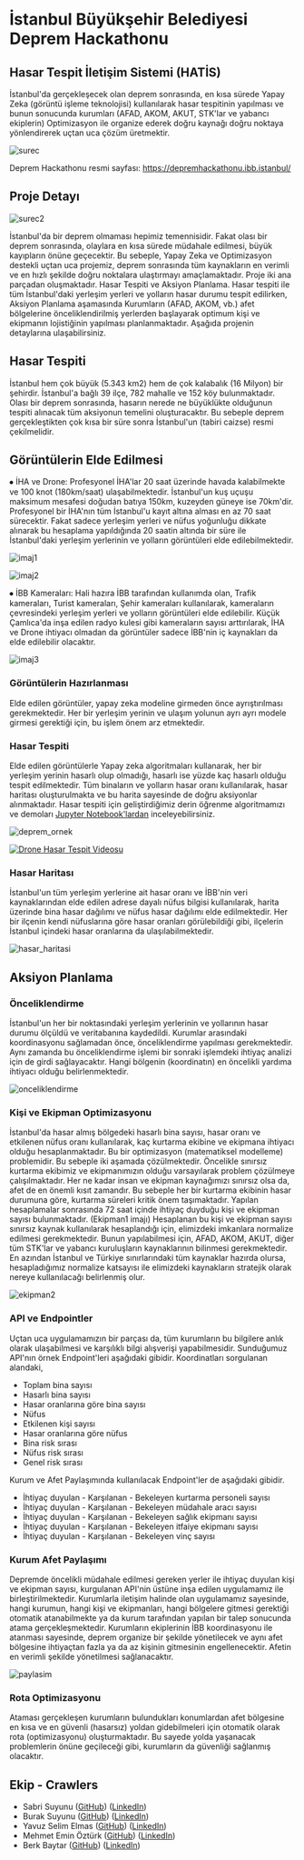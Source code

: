 # İstanbul Büyükşehir Belediyesi Deprem Hackathonu

## Hasar Tespit İletişim Sistemi (HATİS)

İstanbul'da gerçekleşecek olan deprem sonrasında, en kısa sürede Yapay Zeka (görüntü işleme teknolojisi) kullanılarak hasar tespitinin yapılması ve bunun sonucunda kurumları (AFAD, AKOM, AKUT, STK'lar ve yabancı ekiplerin) Optimizasyon ile organize ederek doğru kaynağı doğru noktaya yönlendirerek uçtan uca çözüm üretmektir.

![surec](figures/surec.png)


Deprem Hackathonu resmi sayfası: https://depremhackathonu.ibb.istanbul/

## Proje Detayı


![surec2](figures/surec2.PNG)


İstanbul'da bir deprem olmaması hepimiz temennisidir. Fakat olası bir deprem sonrasında, olaylara en kısa sürede müdahale edilmesi, büyük kayıpların önüne geçecektir. Bu sebeple, Yapay Zeka ve Optimizasyon destekli uçtan uca projemiz, deprem sonrasında tüm kaynakların en verimli ve en hızlı şekilde doğru noktalara ulaştırmayı amaçlamaktadır. Proje iki ana parçadan oluşmaktadır. Hasar Tespiti ve Aksiyon Planlama. Hasar tespiti ile tüm İstanbul'daki yerleşim yerleri ve yolların hasar durumu tespit edilirken, Aksiyon Planlama aşamasında Kurumların (AFAD, AKOM, vb.) afet bölgelerine önceliklendirilmiş yerlerden başlayarak optimum kişi ve ekipmanın lojistiğinin yapılması planlanmaktadır. Aşağıda projenin detaylarına ulaşabilirsiniz.

## Hasar Tespiti

İstanbul hem çok büyük (5.343 km2) hem de çok kalabalık (16 Milyon) bir şehirdir. İstanbul'a bağlı 39 ilçe, 782 mahalle ve 152 köy bulunmaktadır. Olası bir deprem sonrasında, hasarın nerede ne büyüklükte olduğunun tespiti alınacak tüm aksiyonun temelini oluşturacaktır. Bu sebeple deprem gerçekleştikten çok kısa bir süre sonra İstanbul'un (tabiri caizse) resmi çekilmelidir.

## Görüntülerin Elde Edilmesi

⦁ İHA ve Drone: Profesyonel İHA'lar 20 saat üzerinde havada kalabilmekte ve 100 knot (180km/saat) ulaşabilmektedir. İstanbul'un kuş uçuşu maksimum mesafesi doğudan batıya 150km, kuzeyden güneye ise 70km'dir. Profesyonel bir İHA'nın tüm İstanbul'u kayıt altına alması en az 70 saat sürecektir. Fakat sadece yerleşim yerleri ve nüfus yoğunluğu dikkate alınarak bu hesaplama yapıldığında 20 saatin altında bir süre ile İstanbul'daki yerleşim yerlerinin ve yolların görüntüleri elde edilebilmektedir.

![imaj1](figures/imaj1.jpeg)

![imaj2](figures/imaj2.gif) 

⦁ İBB Kameraları: Hali hazıra İBB tarafından kullanımda olan, Trafik kameraları, Turist kameraları, Şehir kameraları kullanılarak, kameraların çevresindeki yerleşim yerleri ve yolların görüntüleri elde edilebilir. Küçük Çamlıca'da inşa edilen radyo kulesi gibi kameraların sayısı arttırılarak, İHA ve Drone ihtiyacı olmadan da görüntüler sadece İBB'nin iç kaynakları da elde edilebilir olacaktır.

![imaj3](figures/imaj3.PNG) 


### Görüntülerin Hazırlanması

Elde edilen görüntüler, yapay zeka modeline girmeden önce ayrıştırılması gerekmektedir. Her bir yerleşim yerinin ve ulaşım yolunun ayrı ayrı modele girmesi gerektiği için, bu işlem önem arz etmektedir.


### Hasar Tespiti

Elde edilen görüntülerle Yapay zeka algoritmaları kullanarak, her bir yerleşim yerinin hasarlı olup olmadığı, hasarlı ise yüzde kaç hasarlı olduğu tespit edilmektedir. Tüm binaların ve yolların hasar oranı kullanılarak, hasar haritası oluşturulmakta ve bu harita sayesinde de doğru aksiyonlar alınmaktadır. Hasar tespiti için geliştirdiğimiz derin öğrenme algoritmamızı ve demoları [Jupyter Notebook'lardan](notebooks/) inceleyebilirsiniz.

![deprem_ornek](figures/deprem_ornek.png) 

[![Drone Hasar Tespit Videosu](https://www.youtube.com/watch?v=G46-tUq9-20/0.jpg)](https://www.youtube.com/watch?v=G46-tUq9-20)


### Hasar Haritası

İstanbul'un tüm yerleşim yerlerine ait hasar oranı ve İBB'nin veri kaynaklarından elde edilen adrese dayalı nüfus bilgisi kullanılarak, harita üzerinde bina hasar dağılımı ve nüfus hasar dağılımı elde edilmektedir. Her bir ilçenin kendi nüfuslarına göre hasar oranları görülebildiği gibi, ilçelerin İstanbul içindeki hasar oranlarına da ulaşılabilmektedir.

![hasar_haritasi](figures/hasar_haritasi.png) 


## Aksiyon Planlama

### Önceliklendirme

İstanbul'un her bir noktasındaki yerleşim yerlerinin ve yollarının hasar durumu ölçüldü ve veritabanına kaydedildi. Kurumlar arasındaki koordinasyonu sağlamadan önce, önceliklendirme yapılması gerekmektedir. Aynı zamanda bu önceliklendirme işlemi bir sonraki işlemdeki ihtiyaç analizi için de girdi sağlayacaktır. Hangi bölgenin (koordinatın) en öncelikli yardıma ihtiyacı olduğu belirlenmektedir.

![onceliklendirme](figures/onceliklendirme.png) 

### Kişi ve Ekipman Optimizasyonu

İstanbul'da hasar almış bölgedeki hasarlı bina sayısı, hasar oranı ve etkilenen nüfus oranı kullanılarak, kaç kurtarma ekibine ve ekipmana ihtiyacı olduğu hesaplanmaktadır. Bu bir optimizasyon (matematiksel modelleme) problemidir. Bu sebeple iki aşamada çözülmektedir. Öncelikle sınırsız kurtarma ekibimiz ve ekipmanımızın olduğu varsayılarak problem çözülmeye çalışılmaktadır. Her ne kadar insan ve ekipman kaynağımızı sınırsız olsa da, afet de en önemli kısıt zamandır. Bu sebeple her bir kurtarma ekibinin hasar durumuna göre, kurtarma süreleri kritik önem taşımaktadır. Yapılan hesaplamalar sonrasında 72 saat içinde ihtiyaç duyduğu kişi ve ekipman sayısı bulunmaktadır. (Ekipman1 imajı) Hesaplanan bu kişi ve ekipman sayısı sınırsız kaynak kullanılarak hesaplandığı için, elimizdeki imkanlara normalize edilmesi gerekmektedir. Bunun yapılabilmesi için, AFAD, AKOM, AKUT, diğer tüm STK'lar ve yabancı kuruluşların kaynaklarının bilinmesi gerekmektedir. En azından İstanbul ve Türkiye sınırlarındaki tüm kaynaklar hazırda olursa, hesapladığımız normalize katsayısı ile elimizdeki kaynakların stratejik olarak nereye kullanılacağı belirlenmiş olur.

![ekipman2](figures/ekipman2.png) 

### API ve Endpointler

Uçtan uca uygulamamızın bir parçası da, tüm kurumların bu bilgilere anlık olarak ulaşabilmesi ve karşılıklı bilgi alışverişi yapabilmesidir. Sunduğumuz API'nın örnek Endpoint'leri aşağıdaki gibidir. Koordinatları sorgulanan alandaki,  
* Toplam bina sayısı  
* Hasarlı bina sayısı  
* Hasar oranlarına göre bina sayısı  
* Nüfus  
* Etkilenen kişi sayısı  
* Hasar oranlarına göre nüfus  
* Bina risk sırası  
* Nüfus risk sırası  
* Genel risk sırası  

Kurum ve Afet Paylaşımında kullanılacak Endpoint'ler de aşağıdaki gibidir.  
* İhtiyaç duyulan - Karşılanan - Bekeleyen kurtarma personeli sayısı  
* İhtiyaç duyulan - Karşılanan - Bekeleyen müdahale aracı sayısı  
* İhtiyaç duyulan - Karşılanan - Bekeleyen sağlık ekipmanı sayısı  
* İhtiyaç duyulan - Karşılanan - Bekeleyen itfaiye ekipmanı sayısı  
* İhtiyaç duyulan - Karşılanan - Bekeleyen vinç sayısı


### Kurum Afet Paylaşımı

Depremde öncelikli müdahale edilmesi gereken yerler ile ihtiyaç duyulan kişi ve ekipman sayısı, kurgulanan API'nin üstüne inşa edilen uygulamamız ile birleştirilmektedir. Kurumlarla iletişim halinde olan uygulamamız sayesinde, hangi kurumun, hangi kişi ve ekipmanları, hangi bölgelere gitmesi gerektiği otomatik atanabilmekte ya da kurum tarafından yapılan bir talep sonucunda atama gerçekleşmektedir. Kurumların ekiplerinin İBB koordinasyonu ile atanması sayesinde, deprem organize bir şekilde yönetilecek ve aynı afet bölgesine ihtiyaçtan fazla ya da az kişinin gitmesinin engellenecektir. Afetin en verimli şekilde yönetilmesi sağlanacaktır.

![paylasim](figures/paylasim.PNG) 

### Rota Optimizasyonu

Ataması gerçekleşen kurumların bulundukları konumlardan afet bölgesine en kısa ve en güvenli (hasarsız) yoldan gidebilmeleri için otomatik olarak rota (optimizasyonu) oluşturmaktadır. Bu sayede yolda yaşanacak problemlerin önüne geçileceği gibi, kurumların da güvenliği sağlanmış olacaktır.

## Ekip - Crawlers

* Sabri Suyunu ([GitHub](https://github.com/suyosunu)) ([LinkedIn](https://www.linkedin.com/in/suyunu/))
* Burak Suyunu ([GitHub](https://github.com/suyunu)) ([LinkedIn](https://www.linkedin.com/in/burak-suyunu/))
* Yavuz Selim Elmas ([GitHub](https://github.com/yasinsancaktutan)) ([LinkedIn](https://www.linkedin.com/in/yselmas/))
* Mehmet Emin Öztürk ([GitHub](https://github.com/meminozturk)) ([LinkedIn](https://www.linkedin.com/in/meminozturk/))
* Berk Baytar ([GitHub](https://github.com/BerkBaytar)) ([LinkedIn](https://www.linkedin.com/in/berkbaytar/))


